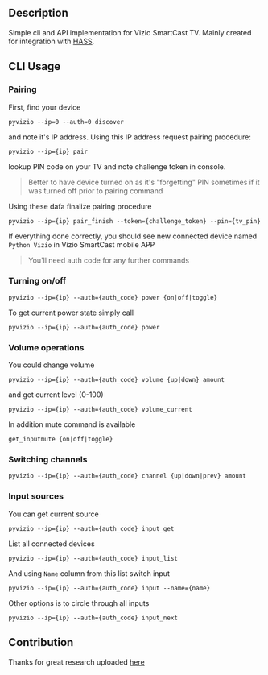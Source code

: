 ## Description

Simple cli and API implementation for Vizio SmartCast TV. Mainly created for integration with [HASS](http://home-assistant.io).

## CLI Usage

### Pairing

First, find your device
```
pyvizio --ip=0 --auth=0 discover
```

and note it's IP address. Using this IP address request pairing procedure:

```
pyvizio --ip={ip} pair
```

lookup PIN code on your TV and note challenge token in console.

> Better to have device turned on as it's "forgetting" PIN sometimes if it was turned off prior to pairing command

Using these dafa finalize pairing procedure
```
pyvizio --ip={ip} pair_finish --token={challenge_token} --pin={tv_pin} 
```
If everything done correctly, you should see new connected device named `Python Vizio` in Vizio SmartCast mobile APP 


> You'll need auth code for any further commands

### Turning on/off

```
pyvizio --ip={ip} --auth={auth_code} power {on|off|toggle}
```

To get current power state simply call

```
pyvizio --ip={ip} --auth={auth_code} power
``` 

### Volume operations

You could change volume

```
pyvizio --ip={ip} --auth={auth_code} volume {up|down} amount
```

and get current level (0-100)

```
pyvizio --ip={ip} --auth={auth_code} volume_current
```

In addition mute command is available

```
get_inputmute {on|off|toggle}
```

### Switching channels
```
pyvizio --ip={ip} --auth={auth_code} channel {up|down|prev} amount
```

### Input sources

You can get current source 

```
pyvizio --ip={ip} --auth={auth_code} input_get
```

List all connected devices

```
pyvizio --ip={ip} --auth={auth_code} input_list
```

And using `Name` column from this list switch input


```
pyvizio --ip={ip} --auth={auth_code} input --name={name}
```

Other options is to circle through all inputs
```
pyvizio --ip={ip} --auth={auth_code} input_next
``` 

## Contribution

Thanks for great research uploaded [here](https://github.com/exiva/Vizio_SmartCast_API)